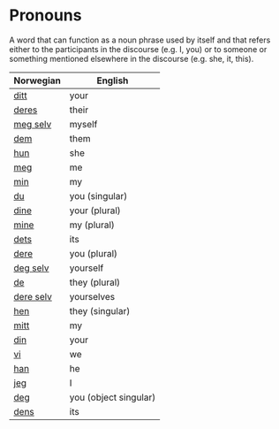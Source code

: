 # Pronouns

A word that can function as a noun phrase used by itself and that refers either to the participants in the discourse (e.g. I, you) or to someone or something mentioned elsewhere in the discourse (e.g. she, it, this).

| Norwegian | English |
| --- | --- |
| [ditt](https://www.ordnett.no/search?language=no&phrase=ditt) | your |
| [deres](https://www.ordnett.no/search?language=no&phrase=deres) | their |
| [meg selv](https://www.ordnett.no/search?language=no&phrase=meg%20selv) | myself |
| [dem](https://www.ordnett.no/search?language=no&phrase=dem) | them |
| [hun](https://www.ordnett.no/search?language=no&phrase=hun) | she |
| [meg](https://www.ordnett.no/search?language=no&phrase=meg) | me |
| [min](https://www.ordnett.no/search?language=no&phrase=min) | my |
| [du](https://www.ordnett.no/search?language=no&phrase=du) | you (singular) |
| [dine](https://www.ordnett.no/search?language=no&phrase=dine) | your (plural) |
| [mine](https://www.ordnett.no/search?language=no&phrase=mine) | my (plural) |
| [dets](https://www.ordnett.no/search?language=no&phrase=dets) | its |
| [dere](https://www.ordnett.no/search?language=no&phrase=dere) | you (plural) |
| [deg selv](https://www.ordnett.no/search?language=no&phrase=deg%20selv) | yourself |
| [de](https://www.ordnett.no/search?language=no&phrase=de) | they (plural) |
| [dere selv](https://www.ordnett.no/search?language=no&phrase=dere%20selv) | yourselves |
| [hen](https://www.ordnett.no/search?language=no&phrase=hen) | they (singular) |
| [mitt](https://www.ordnett.no/search?language=no&phrase=mitt) | my |
| [din](https://www.ordnett.no/search?language=no&phrase=din) | your |
| [vi](https://www.ordnett.no/search?language=no&phrase=vi) | we |
| [han](https://www.ordnett.no/search?language=no&phrase=han) | he |
| [jeg](https://www.ordnett.no/search?language=no&phrase=jeg) | I |
| [deg](https://www.ordnett.no/search?language=no&phrase=deg) | you (object singular) |
| [dens](https://www.ordnett.no/search?language=no&phrase=dens) | its |

